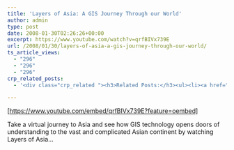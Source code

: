 ```yaml
---
title: 'Layers of Asia: A GIS Journey Through our World'
author: admin
type: post
date: 2008-01-30T02:26:26+00:00
excerpt: https://www.youtube.com/watch?v=qrfBIVx739E
url: /2008/01/30/layers-of-asia-a-gis-journey-through-our-world/
ts_article_views:
  - "296"
  - "296"
  - "296"
crp_related_posts:
  - '<div class="crp_related "><h3>Related Posts:</h3><ul><li><a href="https://scdhub.org/2017/12/25/wastewater-treatment-and-biosolids-management/"    ><img src="https://scdhub.org/wp-content/uploads/2017/12/wastewater-treatment-and-biosoli-150x150.jpg" alt="Wastewater treatment and Biosolids management" title="Wastewater treatment and Biosolids management" width="150" height="150" class="crp_thumb crp_featured" /><span class="crp_title">Wastewater treatment and Biosolids management</span></a></li><li><a href="https://scdhub.org/2018/01/06/household-and-neighborhood-sanitation-infrastructures-excreta-wastewater-disposal-in-developing-countries/"    ><img src="https://scdhub.org/wp-content/plugins/contextual-related-posts/default.png" alt="Household and neighborhood Sanitation Infrastructures: Excreta, wastewater disposal in developing countries" title="Household and neighborhood Sanitation Infrastructures: Excreta, wastewater disposal in developing countries" width="150" height="150" class="crp_thumb crp_default" /><span class="crp_title">Household and neighborhood Sanitation&hellip;</span></a></li><li><a href="https://scdhub.org/2017/12/29/walking-in-sabinas-shoes-world-vision/"    ><img src="https://scdhub.org/wp-content/uploads/2017/12/walking-in-sabinas-shoes-world-v-150x150.jpg" alt="Walking in Sabinas Shoes &#8211; World Vision" title="Walking in Sabinas Shoes &#8211; World Vision" width="150" height="150" class="crp_thumb crp_featured" /><span class="crp_title">Walking in Sabinas Shoes &#8211; World Vision</span></a></li><li><a href="https://scdhub.org/2017/07/28/8006/"    ><img src="https://scdhub.org/wp-content/uploads/2017/07/hqdefault-150x150.jpg" alt="Music" title="Music" width="150" height="150" class="crp_thumb crp_featured" /><span class="crp_title">Music</span></a></li><li><a href="https://scdhub.org/2017/06/11/masanobu-fukuoka-how-to-make-clay-seed-balls/"    ><img src="https://scdhub.org/wp-content/uploads/2017/06/Screen-Shot-2017-06-10-at-8.22.36-PM-150x150.png" alt="Masanobu Fukuoka How to Make Clay Seed Balls" title="Masanobu Fukuoka How to Make Clay Seed Balls" width="150" height="150" class="crp_thumb crp_featured" /><span class="crp_title">Masanobu Fukuoka How to Make Clay Seed Balls</span></a></li><li><a href="https://scdhub.org/founding-board/"    ><img src="https://scdhub.org/wp-content/uploads/2017/04/Screen-Shot-2017-08-14-at-11.39.28-AM-150x150.png" alt="Founding Board" title="Founding Board" width="150" height="150" class="crp_thumb crp_correctfirst" /><span class="crp_title">Founding Board</span></a></li></ul><div class="crp_clear"></div></div>'

---
```

[https://www.youtube.com/embed/qrfBIVx739E?feature=oembed] 

Take a virtual journey to Asia and see how GIS technology opens doors of understanding to the vast and complicated Asian continent by watching Layers of Asia&#8230;